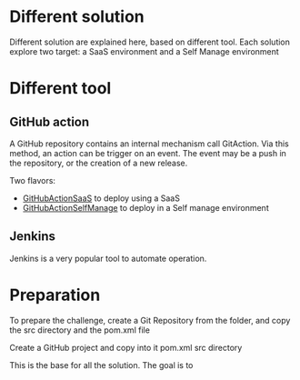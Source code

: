  # Different solution
 
Different solution are explained here, based on different tool. Each solution explore two target: a SaaS environment and a Self Manage environment

# Different tool
## GitHub action
A GitHub repository contains an internal mechanism call GitAction. Via this method, an action can be trigger on an event. The event may be a push in the repository, or the creation of a new release.

Two flavors:
* [GitHubActionSaaS](GitHubAction/bpmn/GitHubActionBPMNSaaS.md) to deploy using a SaaS
* [GitHubActionSelfManage](GitHubAction/bpmn/GitHubActionBPMNSelfManage.md) to deploy in a Self manage environment



## Jenkins
Jenkins is a very popular tool to automate operation.

# Preparation
To prepare the challenge, create a Git Repository from the folder, and copy the src directory and the pom.xml file

Create a GitHub project and copy into it
   pom.xml
   src directory

This is the base for all the solution. The goal is to 